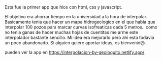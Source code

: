 Esta fue la primer app que hice con html, css y javascript.

El objetivo era ahorrar tiempo en la universidad a la hora de interpolar. Basicamente tenia que hacer un mapa hidrogeologico en el que habia que interpolar 100 pozos
para marcar curvas isofreaticas cada 5 metros.. como no tenia ganas de hacer muchas hojas de cuentitas me arme este interpolador bastante sencillo. 
Mi idea era mejorarlo pero ahi esta todavia un poco abandonado. Si alguien quiere aportar ideas, es bienvenid@.

pueden ver la app en https://interpolacion-by-geologuito.netlify.app/
